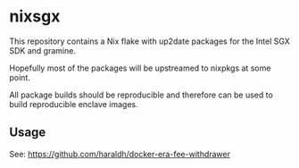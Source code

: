 # nixsgx

This repository contains a Nix flake with up2date packages for the Intel SGX SDK and gramine.

Hopefully most of the packages will be upstreamed to nixpkgs at some point.

All package builds should be reproducible and therefore can be used to build reproducible enclave images.

## Usage

See: https://github.com/haraldh/docker-era-fee-withdrawer


